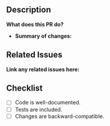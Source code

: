









## Description

**What does this PR do?**

- **Summary of changes:**

## Related Issues

**Link any related issues here:**

## Checklist

- [ ] Code is well-documented.
- [ ] Tests are included.
- [ ] Changes are backward-compatible.
